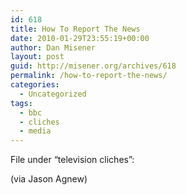 ```yaml
---
id: 618
title: How To Report The News
date: 2010-01-29T23:55:19+00:00
author: Dan Misener
layout: post
guid: http://misener.org/archives/618
permalink: /how-to-report-the-news/
categories:
  - Uncategorized
tags:
  - bbc
  - cliches
  - media
---
```

File under &#8220;television cliches&#8221;:
  


(via Jason Agnew)